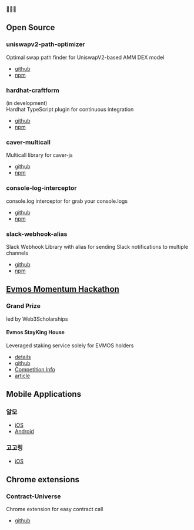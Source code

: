 🏊🏻‍♂️

## Open Source

### uniswapv2-path-optimizer
Optimal swap path finder for UniswapV2-based AMM DEX model  
- [github](https://github.com/swimmiee/uniswapv2-path-optimizer)
- [npm](https://www.npmjs.com/package/uniswapv2-path-optimizer)

### hardhat-craftform
(in development)  
Hardhat TypeScript plugin for continuous integration  
- [github](https://github.com/swimmiee/hardhat-craftform)
- [npm](https://www.npmjs.com/package/hardhat-craftform)

### caver-multicall
Multicall library for caver-js  
- [github](https://github.com/swimmiee/caver-multicall)  
- [npm](https://www.npmjs.com/package/caver-multicall)  


### console-log-interceptor
console.log interceptor for grab your console.logs
- [github](https://github.com/swimmiee/console-log-interceptor)
- [npm](https://www.npmjs.com/package/console-log-interceptor)  


### slack-webhook-alias
Slack Webhook Library with alias for sending Slack notifications to multiple channels
- [github](https://github.com/swimmiee/slack-webhook)
- [npm](https://www.npmjs.com/package/slack-webhook-alias)  

## [Evmos Momentum Hackathon](https://momentumhack.evmos.org/)
### Grand Prize
led by Web3Scholarships
#### Evmos StayKing House
Leveraged staking service solely for EVMOS holders
- [details](https://devpost.com/software/stayking)
- [github](https://github.com/evmos-stayking-house/defi-contract)
- [Competition Info](https://evmos2022.devpost.com/)
- [article](https://technode.global/2022/10/19/evmos-stayking-house-protocol-wins-evmos-momentum-hackathon-grand-prize/)


## Mobile Applications
### 알모
- [iOS](https://apps.apple.com/kr/app/id1625473170)  
- [Android](https://play.google.com/store/apps/details?id=com.almo)  
### 고고링
- [iOS](https://apps.apple.com/kr/app/id1590665269)  


## Chrome extensions
### Contract-Universe
Chrome extension for easy contract call  
- [github](https://github.com/swimmiee/contract-universe)
